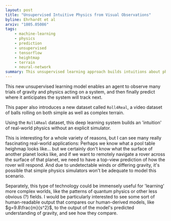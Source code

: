 ```yaml
---
layout: post
title: "Unsupervised Intuitive Physics from Visual Observations"
byline: Ehrhardt et al
arxiv: "1805.05086"
tags:
    - machine-learning
    - physics
    - prediction
    - unsupervised
    - tensorflow
    - heightmap
    - terrain
    - neural-network
summary: This unsupervised learning approach builds intuitions about physics using only top-down video feeds, entirely without simulators.
---
```


This new unsupervised learning model enables an agent to observe many trials of gravity and physics acting on a system, and then finally predict where it anticipates the system will track next.

This paper also introduces a new dataset called `Roll4Real`, a video dataset of balls rolling on both simple as well as complex terrain.

Using the `Roll4Real` dataset, this deep learning system builds an 'intuition' of real-world physics without an explicit simulator.

This is interesting for a whole variety of reasons, but I can see many really fascinating real-world applications: Perhaps we know what a pool table heighmap looks like... but we certainly don't know what the surface of another planet looks like, and if we want to remotely navigate a rover across the surface of that planet, we need to have a top-view prediction of how the rover will respond. And due to undetectable winds or differing gravity, it's possible that simple physics simulators won't be adequate to model this scenario.

Separately, this type of technology could be immensely useful for 'learning' more complex worlds, like the patterns of quantum physics or other less obvious (?) fields. I would be particularly interested to see some sort of human-readable output that compares our human-derived models, like $g=9.8\frac{m}{s^2}$, to the output of the model's predicted understanding of gravity, and see how they compare.
